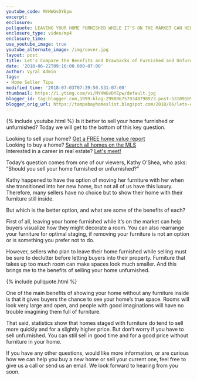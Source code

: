 ```yaml
---
youtube_code: MYHWGvDYEpw
excerpt:
enclosure:
pullquote: LEAVING YOUR HOME FURNISHED WHILE IT’S ON THE MARKET CAN HELP BUYERS VISUALIZE HOW THEY MIGHT DECORATE A ROOM
enclosure_type: video/mp4
enclosure_time:
use_youtube_image: true
youtube_alternate_image: /img/cover.jpg
layout: post
title: Let's Compare the Benefits and Drawbacks of Furnished and Unfurnished Listings
date: '2018-06-22T09:16:00.000-07:00'
author: Vyral Admin
tags:
- Home Seller Tips
modified_time: '2018-07-03T07:39:50.531-07:00'
thumbnail: https://i.ytimg.com/vi/MYHWGvDYEpw/default.jpg
blogger_id: tag:blogger.com,1999:blog-2990067579348798973.post-5310910932529745696
blogger_orig_url: https://tampabayhomeslist.blogspot.com/2018/06/lets-compare-benefits-and-drawbacks-of.html
---
```

{% include youtube.html %}
Is it better to sell your home furnished or unfurnished? Today we will get to the bottom of this key question.

<div class="post-cta">
Looking to sell your home? <a href="https://www.tampabayhomeslist.com/cma/property-valuation/" target="_blank">Get a FREE home value report</a><br>
Looking to buy a home? <a href="https://www.tampabayhomeslist.com/search/advanced_search/" target="_blank">Search all homes on the MLS</a><br>
Interested in a career in real estate? <a href="/meeting/">Let's meet!</a>
</div>

Today’s question comes from one of our viewers, Kathy O’Shea, who asks: “Should you sell your home furnished or unfurnished?”

Kathy happened to have the option of moving her furniture with her when she transitioned into her new home, but not all of us have this luxury. Therefore, many sellers have no choice but to show their home with their furniture still inside.

But which is the better option, and what are some of the benefits of each?

First of all, leaving your home furnished while it’s on the market can help buyers visualize how they might decorate a room. You can also rearrange your furniture for optimal staging, if removing your furniture is not an option or is something you prefer not to do.

However, sellers who plan to leave their home furnished while selling must be sure to declutter before letting buyers into their property. Furniture that takes up too much room can make spaces look much smaller. And this brings me to the benefits of selling your home unfurnished.

{% include pullquote.html %}

One of the main benefits of showing your home without any furniture inside is that it gives buyers the chance to see your home’s true space. Rooms will look very large and open, and people with good imaginations will have no trouble imagining them full of furniture.

That said, statistics show that homes staged with furniture do tend to sell more quickly and for a slightly higher price. But don’t worry if you have to sell unfurnished. You can still sell in good time and for a good price without furniture in your home.

If you have any other questions, would like more information, or are curious how we can help you buy a new home or sell your current one, feel free to give us a call or send us an email. We look forward to hearing from you soon.
